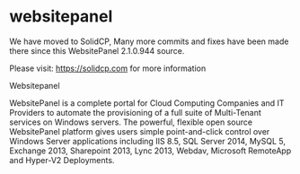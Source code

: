 # websitepanel
We have moved to SolidCP, Many more commits and fixes have been made there since this WebsitePanel 2.1.0.944 source.

Please visit: https://solidcp.com for more information

Websitepanel

WebsitePanel is a complete portal for Cloud Computing Companies and IT Providers to automate the provisioning of a full suite of Multi-Tenant services on Windows servers. The powerful, flexible open source WebsitePanel platform gives users simple point-and-click control over Windows Server applications including IIS 8.5, SQL Server 2014, MySQL 5, Exchange 2013, Sharepoint 2013, Lync 2013, Webdav, Microsoft RemoteApp and Hyper-V2 Deployments.
